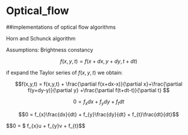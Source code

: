 Optical_flow
============

##implementations of optical flow algorithms 

Horn and Schunck algorithm

Assumptions:
Brightness constancy

$$ f(x,y,t) = f(x+dx,y+dy,t+dt) $$

if expand the Taylor series of $f(x,y,t)$ we obtain:

$$f(x,y,t) = f(x,y,t) + \frac{\partial f(x+dx-x)}{\partial x}+\frac{\partial f(y+dy-y)}{\partial y} +\frac{\partial f(t+dt-t)}{\partial t} $$

$$0 = f_{x}dx + f_{y}dy + f_{t}dt$$

$$0 =  f_{x}\frac{dx}{dt} + f_{y}\frac{dy}{dt} + f_{t}\frac{dt}{dt}$$

$$0 = $ f_{x}u + f_{y}v + f_{t}$$



